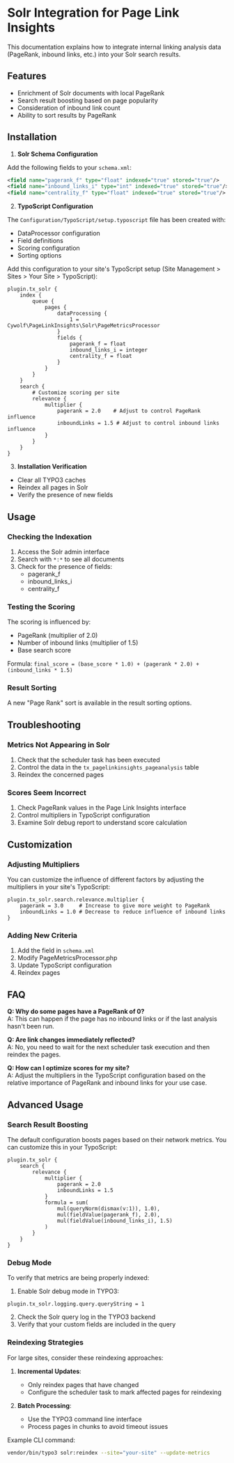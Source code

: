 # Solr Integration for Page Link Insights

This documentation explains how to integrate internal linking analysis data (PageRank, inbound links, etc.) into your Solr search results.

## Features

- Enrichment of Solr documents with local PageRank
- Search result boosting based on page popularity
- Consideration of inbound link count
- Ability to sort results by PageRank

## Installation

1. **Solr Schema Configuration**

Add the following fields to your `schema.xml`:
```xml
<field name="pagerank_f" type="float" indexed="true" stored="true"/>
<field name="inbound_links_i" type="int" indexed="true" stored="true"/>
<field name="centrality_f" type="float" indexed="true" stored="true"/>
```

2. **TypoScript Configuration**

The `Configuration/TypoScript/setup.typoscript` file has been created with:
- DataProcessor configuration
- Field definitions
- Scoring configuration
- Sorting options

Add this configuration to your site's TypoScript setup (Site Management > Sites > Your Site > TypoScript):

```typoscript
plugin.tx_solr {
    index {
        queue {
            pages {
                dataProcessing {
                    1 = Cywolf\PageLinkInsights\Solr\PageMetricsProcessor
                }
                fields {
                    pagerank_f = float
                    inbound_links_i = integer
                    centrality_f = float
                }
            }
        }
    }
    search {
        # Customize scoring per site
        relevance {
            multiplier {
                pagerank = 2.0    # Adjust to control PageRank influence
                inboundLinks = 1.5 # Adjust to control inbound links influence
            }
        }
    }
}
```

3. **Installation Verification**

- Clear all TYPO3 caches
- Reindex all pages in Solr
- Verify the presence of new fields

## Usage

### Checking the Indexation

1. Access the Solr admin interface
2. Search with `*:*` to see all documents
3. Check for the presence of fields:
   - pagerank_f
   - inbound_links_i
   - centrality_f

### Testing the Scoring

The scoring is influenced by:
- PageRank (multiplier of 2.0)
- Number of inbound links (multiplier of 1.5)
- Base search score

Formula: `final_score = (base_score * 1.0) + (pagerank * 2.0) + (inbound_links * 1.5)`

### Result Sorting

A new "Page Rank" sort is available in the result sorting options.

## Troubleshooting

### Metrics Not Appearing in Solr

1. Check that the scheduler task has been executed
2. Control the data in the `tx_pagelinkinsights_pageanalysis` table
3. Reindex the concerned pages

### Scores Seem Incorrect

1. Check PageRank values in the Page Link Insights interface
2. Control multipliers in TypoScript configuration
3. Examine Solr debug report to understand score calculation

## Customization

### Adjusting Multipliers


You can customize the influence of different factors by adjusting the multipliers in your site's TypoScript:

```typoscript
plugin.tx_solr.search.relevance.multiplier {
    pagerank = 3.0     # Increase to give more weight to PageRank
    inboundLinks = 1.0 # Decrease to reduce influence of inbound links
}
```

### Adding New Criteria

1. Add the field in `schema.xml`
2. Modify PageMetricsProcessor.php
3. Update TypoScript configuration
4. Reindex pages

## FAQ

**Q: Why do some pages have a PageRank of 0?**  
A: This can happen if the page has no inbound links or if the last analysis hasn't been run.

**Q: Are link changes immediately reflected?**  
A: No, you need to wait for the next scheduler task execution and then reindex the pages.

**Q: How can I optimize scores for my site?**  
A: Adjust the multipliers in the TypoScript configuration based on the relative importance of PageRank and inbound links for your use case.

## Advanced Usage

### Search Result Boosting

The default configuration boosts pages based on their network metrics. You can customize this in your TypoScript:

```typoscript
plugin.tx_solr {
    search {
        relevance {
            multiplier {
                pagerank = 2.0
                inboundLinks = 1.5
            }
            formula = sum(
                mul(queryNorm(dismax(v:1)), 1.0),
                mul(fieldValue(pagerank_f), 2.0),
                mul(fieldValue(inbound_links_i), 1.5)
            )
        }
    }
}
```

### Debug Mode

To verify that metrics are being properly indexed:

1. Enable Solr debug mode in TYPO3:
```typoscript
plugin.tx_solr.logging.query.queryString = 1
```

2. Check the Solr query log in the TYPO3 backend
3. Verify that your custom fields are included in the query

### Reindexing Strategies

For large sites, consider these reindexing approaches:

1. **Incremental Updates**:
   - Only reindex pages that have changed
   - Configure the scheduler task to mark affected pages for reindexing

2. **Batch Processing**:
   - Use the TYPO3 command line interface
   - Process pages in chunks to avoid timeout issues

Example CLI command:
```bash
vendor/bin/typo3 solr:reindex --site="your-site" --update-metrics
```